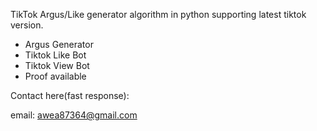 TikTok Argus/Like generator algorithm in python supporting latest tiktok version.

 - Argus Generator
 - Tiktok Like Bot
 - Tiktok View Bot 
 - Proof available
   

 
Contact here(fast response):

email: awea87364@gmail.com


